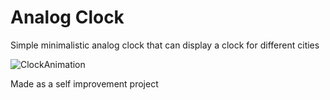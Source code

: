 # Analog Clock
Simple minimalistic analog clock that can display a clock for different cities

![ClockAnimation](https://user-images.githubusercontent.com/92330937/188128009-87ec26e6-a99f-4d92-9271-a90fe5fb6bee.gif)


Made as a self improvement project
